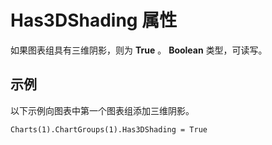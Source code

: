 
# Has3DShading 属性

如果图表组具有三维阴影，则为  **True** 。 **Boolean** 类型，可读写。


## 示例

以下示例向图表中第一个图表组添加三维阴影。


```
Charts(1).ChartGroups(1).Has3DShading = True
```

